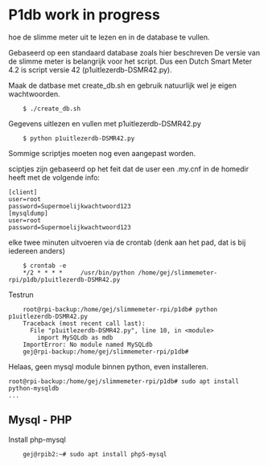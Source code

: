 # P1db work in progress

hoe de slimme meter uit te lezen en in de database te vullen.

Gebaseerd op een standaard database zoals hier beschreven
De versie van de slimme meter is belangrijk voor het script. Dus een Dutch Smart Meter 4.2 is script versie 42 (p1uitlezerdb-DSMR42.py).


Maak de datbase met create_db.sh en gebruik natuurlijk wel je eigen wachtwoorden.
```
	$ ./create_db.sh
```


Gegevens uitlezen en vullen met p1uitlezerdb-DSMR42.py

```
	$ python p1uitlezerdb-DSMR42.py
```
Sommige scriptjes moeten nog even aangepast worden.

sciptjes zijn gebaseerd op het feit dat de user een .my.cnf in de homedir heeft met de volgende info:

	[client]
	user=root
	password=Supermoelijkwachtwoord123
	[mysqldump]
	user=root
	password=Supermoelijkwachtwoord123


elke twee minuten uitvoeren via de crontab
(denk aan het pad, dat is bij iedereen anders)

```
	$ crontab -e
	*/2 * * * *     /usr/bin/python /home/gej/slimmemeter-rpi/p1db/p1uitlezerdb-DSMR42.py
```

Testrun

```
	root@rpi-backup:/home/gej/slimmemeter-rpi/p1db# python p1uitlezerdb-DSMR42.py
	Traceback (most recent call last):
	  File "p1uitlezerdb-DSMR42.py", line 10, in <module>
	    import MySQLdb as mdb
	ImportError: No module named MySQLdb
	gej@rpi-backup:/home/gej/slimmemeter-rpi/p1db# 
```

Helaas, geen mysql module binnen python, even installeren.

```
root@rpi-backup:/home/gej/slimmemeter-rpi/p1db# sudo apt install python-mysqldb
...
```
## Mysql - PHP

Install php-mysql

```
	gej@rpib2:~# sudo apt install php5-mysql
```

